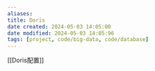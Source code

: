 ```yaml
---
aliases: 
title: Doris
date created: 2024-05-03 14:05:00
date modified: 2024-05-03 14:05:96
tags: [project, code/big-data, code/database]
---
```

[[Doris配置]]